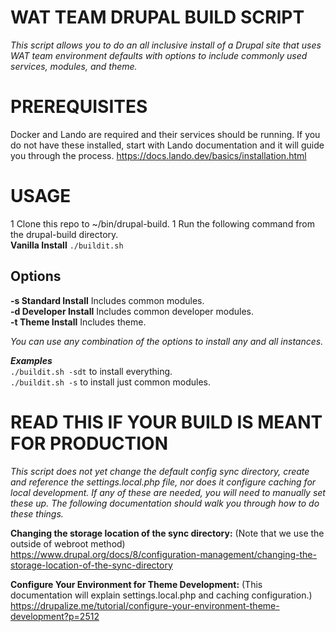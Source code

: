 # WAT TEAM DRUPAL BUILD SCRIPT  

*This script allows you to do an all inclusive install of a Drupal site that uses WAT team environment defaults with options to include commonly used services, modules, and theme.*  

# PREREQUISITES

Docker and Lando are required and their services should be running. If you do not have these installed, start with Lando documentation and it will guide you through the process. https://docs.lando.dev/basics/installation.html

# USAGE
1 Clone this repo to ~/bin/drupal-build.
1 Run the following command from the drupal-build directory.<br>
**Vanilla Install**  `./buildit.sh`  

## Options  
**-s Standard Install** Includes common modules.<br> 
**-d Developer Install** Includes common developer modules.<br>
**-t Theme Install** Includes theme.  

*You can use any combination of the options to install any and all instances.*  

***Examples***<br>
`./buildit.sh -sdt` to install everything.<br>
`./buildit.sh -s` to install just common modules.

# READ THIS IF YOUR BUILD IS MEANT FOR PRODUCTION  
*This script does not yet change the default config sync directory, create and reference the settings.local.php file, nor does it configure caching for local development. If any of these are needed, you will need to manually set these up. The following documentation should walk you through how to do these things.*  

**Changing the storage location of the sync directory:** (Note that we use the outside of webroot method)  
https://www.drupal.org/docs/8/configuration-management/changing-the-storage-location-of-the-sync-directory  

**Configure Your Environment for Theme Development:** (This documentation will explain settings.local.php and caching configuration.)  
https://drupalize.me/tutorial/configure-your-environment-theme-development?p=2512
